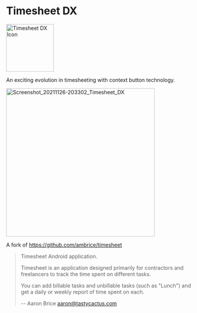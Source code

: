 # Timesheet DX

<img alt="Timesheet DX Icon" src="https://github.com/ColinKinloch/timesheetdx/blob/master/app/src/main/res/mipmap/ic_launcher.png?raw=true" width="128px" />

An exciting evolution in timesheeting with context button technology.

<img alt="Screenshot_20211126-203302_Timesheet_DX" src="https://user-images.githubusercontent.com/334272/143627672-e4fc6b36-4bcf-4e17-a3ed-fa830ef62575.png" width="400px" />





A fork of https://github.com/ambrice/timesheet

> Timesheet Android application.
> 
> Timesheet is an application designed primarily for contractors and freelancers to track the time spent on different tasks.
> 
> You can add billable tasks and unbillable tasks (such as "Lunch") and get a daily or weekly report of time spent on each.
> 
> -- Aaron Brice <aaron@tastycactus.com>
